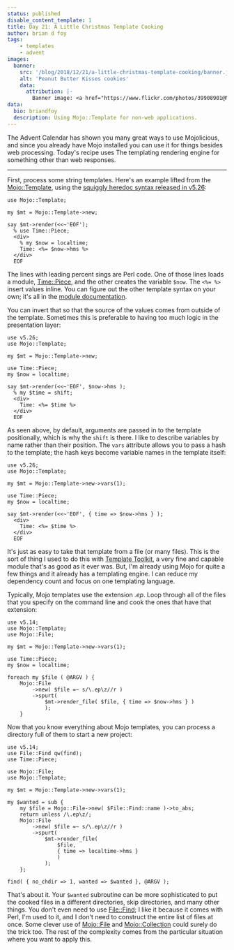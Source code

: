 ```yaml
---
status: published
disable_content_template: 1
title: Day 21: A Little Christmas Template Cooking
author: brian d foy
tags:
    - templates
    - advent
images:
  banner:
    src: '/blog/2018/12/21/a-little-christmas-template-cooking/banner.jpg'
    alt: 'Peanut Butter Kisses cookies'
    data:
      attribution: |-
        Banner image: <a href="https://www.flickr.com/photos/39908901@N06/11412118604/in/photolist-ios6gA-5LGoKq-PnBoBQ-ibEPHM-7qUncc-SSGFhT-SCYSD9-7pwexw-2doKrZi-b18y32-acMecE-91MNrB-ogyG6P-LX7iMB-ShNXEj-8ZydMc-qdCE4G-4gn2We-qeqCfM-vcGZh-uVByK-h7ffe3-5y5KW9-2cvWMiq-G28Wj6-9ghgVP-4kkcHa-95mLjQ-45ntcs-ShQc5J-nKVW5Q-SP6zgo-imwWqF-SFiTgF-b1xMUr-98xU34-iy3ziA-3ajXVu-7qujMF-SFiitR-dD7wZD-nZfia-kyWT4M-iAZSYf-8ys5cz-94snpg-ShNKW9-5EV5Ns-21qzGXJ-b3oaiT" title="Peanut Butter Kisses cookies">Peanut Butter Kisses cookies</a> by <a href="https://www.flickr.com/photos/39908901@N06/">m01229</a>, <a href="https://creativecommons.org/licenses/by/2.0/">CC BY 2.0</a>.
data:
  bio: briandfoy
  description: Using Mojo::Template for non-web applications.
---
```


The Advent Calendar has shown you many great ways to use Mojolicious, and since you already have Mojo installed you can use it for things besides web processing. Today's recipe uses The templating rendering engine for something other than web responses.

---

First, process some string templates. Here's an example lifted from the [Mojo::Template](https://mojolicious.org/perldoc/Mojo/Template), using the [squiggly heredoc syntax released in v5.26](https://www.effectiveperlprogramming.com/2016/12/strip-leading-spaces-from-here-docs-with-v5-26/):

    use Mojo::Template;

    my $mt = Mojo::Template->new;

    say $mt->render(<<~'EOF');
      % use Time::Piece;
      <div>
        % my $now = localtime;
        Time: <%= $now->hms %>
      </div>
      EOF

The lines with leading percent sings are Perl code. One of those lines loads a module, [Time::Piece](https://metacpan.org/pod/Time::Piece), and the other creates the variable `$now`. The `<%= %>` insert values inline. You can figure out the other template syntax on your own; it's all in the [module documentation](https://mojolicious.org/perldoc/Mojo/Template).

You can invert that so that the source of the values comes from outside of the template. Sometimes this is preferable to having too much logic in the presentation layer:

    use v5.26;
    use Mojo::Template;

    my $mt = Mojo::Template->new;

    use Time::Piece;
    my $now = localtime;

    say $mt->render(<<~'EOF', $now->hms );
      % my $time = shift;
      <div>
        Time: <%= $time %>
      </div>
      EOF

As seen above, by default, arguments are passed in to the template positionally, which is why the `shift` is there. I like to describe variables by name rather than their position. The `vars` attribute allows you to pass a hash to the template; the hash keys become variable names in the template itself:

    use v5.26;
    use Mojo::Template;

    my $mt = Mojo::Template->new->vars(1);

    use Time::Piece;
    my $now = localtime;

    say $mt->render(<<~'EOF', { time => $now->hms } );
      <div>
        Time: <%= $time %>
      </div>
      EOF

It's just as easy to take that template from a file (or many files). This is the sort of thing I used to do this with [Template Toolkit](http://template-toolkit.org), a very fine and capable module that's as good as it ever was. But, I'm already using Mojo for quite a few things and it already has a templating engine. I can reduce my dependency count and focus on one templating language.

Typically, Mojo templates use the extension _.ep_. Loop through all of the files that you specify on the command line and cook the ones that have that extension:

	use v5.14;
	use Mojo::Template;
	use Mojo::File;

	my $mt = Mojo::Template->new->vars(1);

	use Time::Piece;
	my $now = localtime;

	foreach my $file ( @ARGV ) {
		Mojo::File
			->new( $file =~ s/\.ep\z//r )
			->spurt(
				$mt->render_file( $file, { time => $now->hms } )
				);
		}

Now that you know everything about Mojo templates, you can process a directory full of them to start a new project:

	use v5.14;
	use File::Find qw(find);
	use Time::Piece;

	use Mojo::File;
	use Mojo::Template;

	my $mt = Mojo::Template->new->vars(1);

	my $wanted = sub {
		my $file = Mojo::File->new( $File::Find::name )->to_abs;
		return unless /\.ep\z/;
		Mojo::File
			->new( $file =~ s/\.ep\z//r )
			->spurt(
				$mt->render_file(
					$file,
					{ time => localtime->hms }
					)
				);
		};

	find( { no_chdir => 1, wanted => $wanted }, @ARGV );


That's about it. Your `$wanted` subroutine can be more sophisticated to put the cooked files in a different directories, skip directories, and many other things. You don't even need to use [File::Find](https://perldoc.perl.org/File/Find.html); I like it because it comes with Perl, I'm used to it, and I don't need to construct the entire list of files at once. Some clever use of [Mojo::File](https://mojolicious.org/perldoc/Mojo/File) and [Mojo::Collection](https://mojolicious.org/perldoc/Mojo/File) could surely do the trick too. The rest of the complexity comes from the particular situation where you want to apply this.

